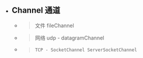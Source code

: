 - ## Channel 通道
    - > 文件 fileChannel
    - > 网络 udp - datagramChannel
    - >     TCP - SocketChannel ServerSocketChannel




